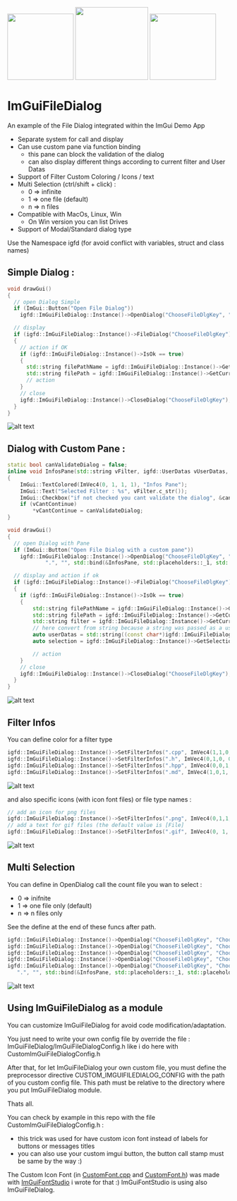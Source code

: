 [<img src="https://github.com/aiekick/ImGuiFileDialog/workflows/Win/badge.svg" width="150"/>](https://github.com/aiekick/ImGuiFileDialog/actions?query=workflow%3AWin) [<img src="https://github.com/aiekick/ImGuiFileDialog/workflows/Linux/badge.svg" width="165"/>](https://github.com/aiekick/ImGuiFileDialog/actions?query=workflow%3ALinux) [<img src="https://github.com/aiekick/ImGuiFileDialog/workflows/Osx/badge.svg" width="150"/>](https://github.com/aiekick/ImGuiFileDialog/actions?query=workflow%3AOsx)

# ImGuiFileDialog

An example of the File Dialog integrated within the ImGui Demo App

- Separate system for call and display
- Can use custom pane via function binding
  - this pane can block the validation of the dialog
  - can also display different things according to current filter and User Datas
- Support of Filter Custom Coloring / Icons / text 
- Multi Selection (ctrl/shift + click) :
  - 0 => infinite
  - 1 => one file (default)
  - n => n files
- Compatible with MacOs, Linux, Win
  - On Win version you can list Drives
- Support of Modal/Standard dialog type

Use the Namespace igfd (for avoid conflict with variables, struct and class names)

## Simple Dialog :
```cpp
void drawGui()
{ 
  // open Dialog Simple
  if (ImGui::Button("Open File Dialog"))
    igfd::ImGuiFileDialog::Instance()->OpenDialog("ChooseFileDlgKey", "Choose File", ".cpp\0.h\0.hpp\0\0", ".");

  // display
  if (igfd::ImGuiFileDialog::Instance()->FileDialog("ChooseFileDlgKey")) 
  {
    // action if OK
    if (igfd::ImGuiFileDialog::Instance()->IsOk == true)
    {
      std::string filePathName = igfd::ImGuiFileDialog::Instance()->GetFilepathName();
      std::string filePath = igfd::ImGuiFileDialog::Instance()->GetCurrentPath();
      // action
    }
    // close
    igfd::ImGuiFileDialog::Instance()->CloseDialog("ChooseFileDlgKey");
  }
}
```
![alt text](doc/dlg_simple.gif)

## Dialog with Custom Pane :
```cpp
static bool canValidateDialog = false;
inline void InfosPane(std::string vFilter, igfd::UserDatas vUserDatas, bool *vCantContinue) // if vCantContinue is false, the user cant validate the dialog
{
	ImGui::TextColored(ImVec4(0, 1, 1, 1), "Infos Pane");
	ImGui::Text("Selected Filter : %s", vFilter.c_str());
	ImGui::Checkbox("if not checked you cant validate the dialog", &canValidateDialog);
	if (vCantContinue)
	    *vCantContinue = canValidateDialog;
}

void drawGui()
{
  // open Dialog with Pane
  if (ImGui::Button("Open File Dialog with a custom pane"))
    igfd::ImGuiFileDialog::Instance()->OpenDialog("ChooseFileDlgKey", "Choose File", ".cpp\0.h\0.hpp\0\0",
            ".", "", std::bind(&InfosPane, std::placeholders::_1, std::placeholders::_2, std::placeholders::_3), 350, 1, "InfosPane");

  // display and action if ok
  if (igfd::ImGuiFileDialog::Instance()->FileDialog("ChooseFileDlgKey")) 
  {
    if (igfd::ImGuiFileDialog::Instance()->IsOk == true)
    {
		std::string filePathName = igfd::ImGuiFileDialog::Instance()->GetFilepathName();
		std::string filePath = igfd::ImGuiFileDialog::Instance()->GetCurrentPath();
		std::string filter = igfd::ImGuiFileDialog::Instance()->GetCurrentFilter();
		// here convert from string because a string was passed as a userDatas, but it can be what you want
		auto userDatas = std::string((const char*)igfd::ImGuiFileDialog::Instance()->GetUserDatas()); 
		auto selection = igfd::ImGuiFileDialog::Instance()->GetSelection(); // multiselection

		// action
    }
    // close
    igfd::ImGuiFileDialog::Instance()->CloseDialog("ChooseFileDlgKey");
  }
}
```
![alt text](doc/dlg_with_pane.gif)

## Filter Infos

You can define color for a filter type
```cpp
igfd::ImGuiFileDialog::Instance()->SetFilterInfos(".cpp", ImVec4(1,1,0, 0.9));
igfd::ImGuiFileDialog::Instance()->SetFilterInfos(".h", ImVec4(0,1,0, 0.9));
igfd::ImGuiFileDialog::Instance()->SetFilterInfos(".hpp", ImVec4(0,0,1, 0.9));
igfd::ImGuiFileDialog::Instance()->SetFilterInfos(".md", ImVec4(1,0,1, 0.9));
```

![alt text](doc/color_filter.png)

and also specific icons (with icon font files) or file type names :

```cpp
// add an icon for png files 
igfd::ImGuiFileDialog::Instance()->SetFilterInfos(".png", ImVec4(0,1,1,0.9), ICON_IMFDLG_FILE_TYPE_PIC);
// add a text for gif files (the default value is [File] 
igfd::ImGuiFileDialog::Instance()->SetFilterInfos(".gif", ImVec4(0, 1, 0.5, 0.9), "[GIF]");
```

![alt text](doc/filter_Icon.png)

## Multi Selection

You can define in OpenDialog call the count file you wan to select :
- 0 => inifnite
- 1 => one file only (default)
- n => n files only

See the define at the end of these funcs after path.

```cpp
igfd::ImGuiFileDialog::Instance()->OpenDialog("ChooseFileDlgKey", "Choose File", ".*\0.cpp\0.h\0.hpp\0\0", ".");
igfd::ImGuiFileDialog::Instance()->OpenDialog("ChooseFileDlgKey", "Choose 1 File", ".*\0.cpp\0.h\0.hpp\0\0", ".", 1);
igfd::ImGuiFileDialog::Instance()->OpenDialog("ChooseFileDlgKey", "Choose 5 File", ".*\0.cpp\0.h\0.hpp\0\0", ".", 5);
igfd::ImGuiFileDialog::Instance()->OpenDialog("ChooseFileDlgKey", "Choose many File", ".*\0.cpp\0.h\0.hpp\0\0", ".", 0);
igfd::ImGuiFileDialog::Instance()->OpenDialog("ChooseFileDlgKey", "Choose File", ".png\0.jpg\0\0",
   ".", "", std::bind(&InfosPane, std::placeholders::_1, std::placeholders::_2, std::placeholders::_3), 350, 1, "SaveFile"); // 1 file
```

![alt text](doc/multiSelection.gif)

## Using ImGuiFileDialog as a module

You can customize ImGuiFileDialog for avoid code modification/adaptation.

You just need to write your own config file by override the file : ImGuiFileDialog/ImGuiFileDialogConfig.h
like i do here with CustomImGuiFileDialogConfig.h

After that, for let ImGuiFileDialog your own custom file,
you must define the preprocessor directive CUSTOM_IMGUIFILEDIALOG_CONFIG with the path of you custom config file.
This path must be relative to the directory where you put ImGuiFileDialog module.

Thats all.

You can check by example in this repo with the file CustomImGuiFileDialogConfig.h :
- this trick was used for have custom icon font instead of labels for buttons or messages titles
- you can also use your custom imgui button, the button call stamp must be same by the way :)

The Custom Icon Font (in [CustomFont.cpp](CustomFont.cpp) and [CustomFont.h](CustomFont.h)) was made with [ImGuiFontStudio](https://github.com/aiekick/ImGuiFontStudio) i wrote for that :)
ImGuiFontStudio is using also ImGuiFileDialog.

